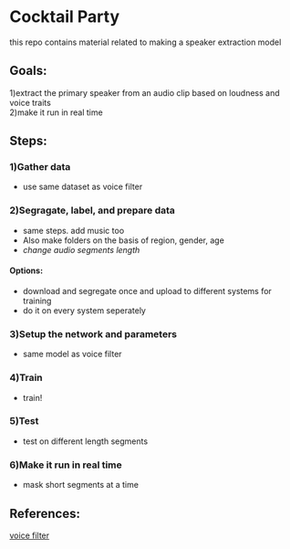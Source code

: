 
# Cocktail Party
this repo contains material related to making a speaker extraction model

## Goals:
1)extract the primary speaker from an audio clip based on loudness and voice traits   
2)make it run in real time

## Steps:
### 1)Gather data
- use same dataset as voice filter
### 2)Segragate, label, and prepare data
- same steps. add music too
- Also make folders on the basis of region, gender, age
- _change audio segments length_
#### Options:
- download and segregate once and upload to different systems for training
- do it on every system seperately
### 3)Setup the network and parameters
- same model as voice filter
### 4)Train
- train!
### 5)Test
- test on different length segments
### 6)Make it run in real time
- mask short segments at a time 

## References:
[voice filter](https://google.github.io/speaker-id/publications/VoiceFilter/)